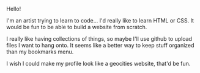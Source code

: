Hello!

I'm an artist trying to learn to code... I'd really like to learn HTML or CSS. It would be fun to be able to build a website from scratch. 

I really like having collections of things, so maybe I'll use github to upload files I want to hang onto. It seems like a better way to keep stuff organized than my bookmarks menu.

I wish I could make my profile look like a geocities website, that'd be fun. 
